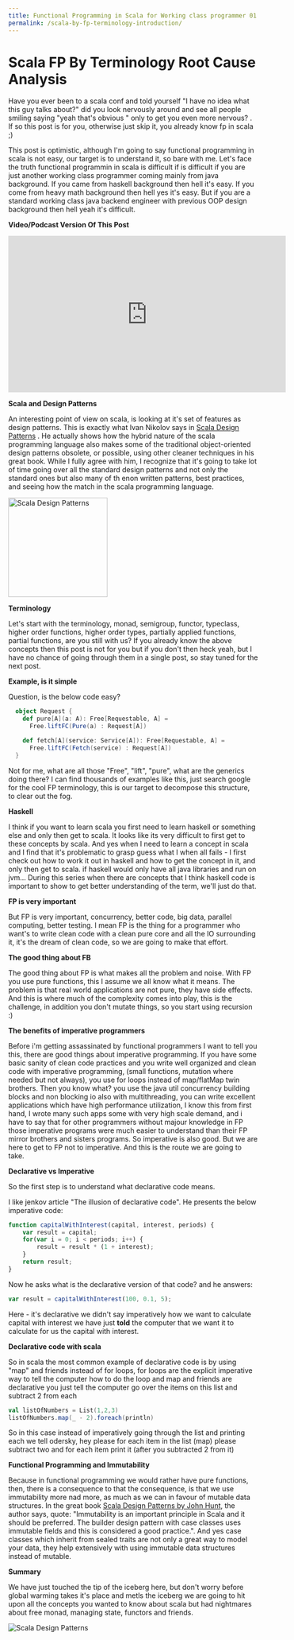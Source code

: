```yaml
---
title: Functional Programming in Scala for Working class programmer 01
permalink: /scala-by-fp-terminology-introduction/
---
```

# Scala FP By Terminology Root Cause Analysis

Have you ever been to a scala conf and told yourself "I have no idea what this guy talks about?" did you look nervously around and see all people smiling saying "yeah that's obvious " only to get you even more nervous? . If so this post is for you, otherwise just skip it, you already know fp in scala ;)

This post is optimistic, although I'm going to say functional programming in scala is not easy, our target is to understand it, so bare with me.  Let's face the truth functional programmin in scala is difficult if is difficult if you are just another working class programmer coming mainly from java background. If you came from haskell background then hell it's easy.  If you come from heavy math background then hell yes it's easy.  But if you are a standard working class java backend engineer with previous OOP design background then hell yeah it's difficult.

**Video/Podcast Version Of This Post**

<iframe width="560" height="315" src="https://www.youtube.com/embed/a16FCa65xt4" frameborder="0" allowfullscreen></iframe>

**Scala and Design Patterns**

An interesting point of view on scala, is looking at it's set of features as design patterns.  This is exactly what Ivan Nikolov says in [Scala Design Patterns](http://devatrest.blogspot.com/2017/07/scala-design-patterns-book-review.html) . <a href="http://amzn.to/2tK3Ikh" target="_blank"></a> He actually shows how the hybrid nature of the scala programming language also makes some of the traditional object-oriented design patterns obsolete, or possible, using other cleaner techniques in his great book.  While I fully agree with him, I recognize that it's going to take lot of time going over all the standard design patterns and not only the standard ones but also many of th enon written patterns, best practices, and seeing how the match in the scala programming language.

<a href="http://devatrest.blogspot.com/2017/07/scala-design-patterns-book-review.html">
<img src="https://goo.gl/RR3eDs" alt="Scala Design Patterns" width="200"/></a>

**Terminology**

Let's start with the terminology, monad, semigroup, functor, typeclass, higher order functions, higher order types, partially applied functions, partial functions, are you still with us? If you already know the above concepts then this post is not for you but if you don't then heck yeah, but I have no chance of going through them in a single post, so stay tuned for the next post.

**Example, is it simple**

Question, is the below code easy?

```scala
  object Request {
    def pure[A](a: A): Free[Requestable, A] =
      Free.liftFC(Pure(a) : Request[A])

    def fetch[A](service: Service[A]): Free[Requestable, A] =
      Free.liftFC(Fetch(service) : Request[A])
  }
```

Not for me, what are all those "Free", "lift", "pure", what are the generics doing there? I can find thousands of examples like this, just search google for the cool FP terminology, this is our target to decompose this structure, to clear out the fog. 

**Haskell**

I think if you want to learn scala you first need to learn haskell or something else and only then get to scala. It looks like its very difficult to first get to these concepts by scala. And yes when I need to learn a concept in scala and I find that it's problematic to grasp guess what I when all fails - I first check out how to work it out in haskell and how to get the concept in it, and only then get to scala. if haskell would only have all java libraries and run on jvm... During this series when there are concepts that I think haskell code is important to show to get better understanding of the term, we'll just do that.

**FP is very important**

But FP is very important, concurrency, better code, big data, parallel computing, better testing.  I mean FP is the thing for a programmer who want's to write clean code with a clean pure core and all the IO surrounding it, it's the dream of clean code, so we are going to make that effort.

 **The good thing about FB**
 
 The good thing about FP is what makes all the problem and noise.  With FP you use pure functions, this I assume we all know what it means.  The problem is that real world applications are not pure, they have side effects.  And this is where much of the complexity comes into play, this is the challenge, in addition you don't mutate things, so you start using recursion :)
 
**The benefits of imperative programmers**

Before i'm getting assassinated by functional programmers I want to tell you this, there are good things about imperative programming.  If you have some basic sanity of clean code practices and you write well organized and clean code with imperative programming, (small functions, mutation where needed but not always), you use for loops instead of map/flatMap twin brothers.  Then you know what? you use the java util concurrency building blocks and non blocking io also with multithreading, you can write excellent applications which have high performance utilization, I know this from first hand, I wrote many such apps some with very high scale demand, and i have to say that for other programmers without majour knowledge in FP those imperative programs were much easier to understand than their FP mirror brothers and sisters programs.  So imperative is also good.  But we are here to get to FP not to imperative.  And this is the route we are going to take.

**Declarative vs Imperative**

So the first step is to understand what declarative code means.

I like jenkov article "The illusion of declarative code".  He presents the below imperative code:

```javascript
function capitalWithInterest(capital, interest, periods) {
    var result = capital;
    for(var i = 0; i < periods; i++) {
        result = result * (1 + interest);
    }
    return result;
}
```
Now he asks what is the declarative version of that code? and he answers:

```javascript
var result = capitalWithInterest(100, 0.1, 5);
``` 

Here - it's declarative we didn't say imperatively how we want to calculate capital with interest we have just **told** the computer that we want it to calculate for us the capital with interest.

**Declarative code with scala**

So in scala the most common example of declarative code is by using "map" and friends instead of for loops, for loops are the explicit imperative way to tell the computer how to do the loop and map and friends are declarative you just tell the computer go over the items on this list and subtract 2 from each

```scala
val listOfNumbers = List(1,2,3)
listOfNumbers.map(_ - 2).foreach(println) 
```

So in this case instead of imperatively going through the list and printing each we tell odersky, hey please for each item in the list (map) please subtract two and for each item print it (after you subtracted 2 from it)  
 
 **Functional Programming and Immutability**
 
 Because in functional programming we would rather have pure functions, then, there is a consequence to that the consequence, is that we use immutability more nad more, as much as we can in favour of mutable data structures.  In the great book [Scala Design Patterns by John Hunt](http://amzn.to/2tK3Ikh), the author says, quote: "Immutability is an important principle in Scala and it should be preferred. The builder design pattern with case classes uses immutable fields and this is considered a good practice.".  And yes case classes which inherit from sealed traits are not only a great way to model your data, they help extensively with using immutable data structures instead of mutable.
 
 **Summary**
 
 We have just touched the tip of the iceberg here, but don't worry before global warming takes it's place and metls the iceberg we are going to hit upon all the concepts you wanted to know about scala but had nightmares about free monad, managing state, functors and friends.
 
![Scala Design Patterns](https://images-na.ssl-images-amazon.com/images/I/51yfYdrJjYL._AC_US436_FMwebp_QL65_.jpg)